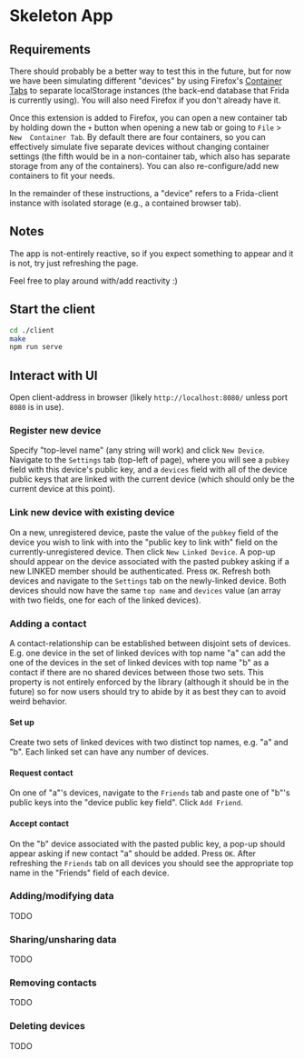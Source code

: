 # Skeleton App

## Requirements

There should probably be a better way to test this in the future, but for now 
we have been simulating different "devices" by using Firefox's 
[Container Tabs](https://addons.mozilla.org/en-US/firefox/addon/multi-account-containers/) 
to separate localStorage instances (the back-end database that Frida is currently
using). You will also need Firefox if you don't already have it. 

Once this extension is added to Firefox, you can open a new container tab by 
holding down the `+` button when opening a new tab or going to `File` > `New 
Container Tab`. By default there are four containers, so you can effectively 
simulate five separate devices without changing container settings (the fifth 
would be in a non-container tab, which also has separate storage from any of 
the containers). You can also re-configure/add new containers to fit your 
needs.

In the remainder of these instructions, a "device" refers to a Frida-client
instance with isolated storage (e.g., a contained browser tab).

## Notes

The app is not-entirely reactive, so if you expect something to appear and it
is not, try just refreshing the page.

Feel free to play around with/add reactivity :)

## Start the client

```sh
cd ./client
make
npm run serve
```

## Interact with UI

Open client-address in browser (likely `http://localhost:8080/` unless port `8080` is in use).

### Register new device

Specify "top-level name" (any string will work) and click `New Device`.
Navigate to the `Settings` tab (top-left of page), where you will see a
`pubkey` field with this device's public key, and a `devices` field with 
all of the device public keys that are linked with the current device
(which should only be the current device at this point).

### Link new device with existing device

On a new, unregistered device, paste the value of the `pubkey` field of the 
device you wish to link with into the "public key to link with" field on the
currently-unregistered device. Then click `New Linked Device`. A pop-up 
should appear on the device associated with the pasted pubkey asking if a new
LINKED member should be authenticated. Press `OK`. Refresh both devices and 
navigate to the `Settings` tab on the newly-linked device. Both devices should 
now have the same `top name` and `devices` value (an array with two fields, one 
for each of the linked devices).

### Adding a contact

A contact-relationship can be established between disjoint sets of devices.
E.g. one device in the set of linked devices with top name "a" can add the one
of the devices in the set of linked devices with top name "b" as a contact if 
there are no shared devices between those two sets. This property is not 
entirely enforced by the library (although it should be in the future) so for
now users should try to abide by it as best they can to avoid weird behavior.

#### Set up

Create two sets of linked devices with two distinct top names, e.g. "a" and "b".
Each linked set can have any number of devices.

#### Request contact

On one of "a"'s devices, navigate to the `Friends` tab and paste one of "b"'s
public keys into the "device public key field". Click `Add Friend`.

#### Accept contact

On the "b" device associated with the pasted public key, a pop-up should appear
asking if new contact "a" should be added. Press `OK`. After refreshing the 
`Friends` tab on all devices you should see the appropriate top name in the 
"Friends" field of each device.

### Adding/modifying data

TODO

### Sharing/unsharing data

TODO

### Removing contacts

TODO

### Deleting devices

TODO

